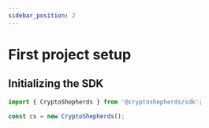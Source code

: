 ```yaml
---
sidebar_position: 2
---
```


# First project setup

## Initializing the SDK


```javascript title="JavaScript"
import { CryptoShepherds } from '@cryptoshepherds/sdk';

const cs = new CryptoShepherds();
